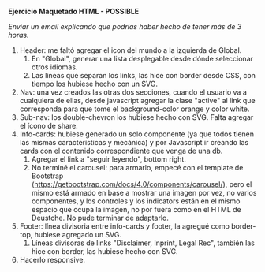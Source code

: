 **Ejercicio Maquetado HTML - POSSIBLE**

*Enviar un email explicando que podrías haber hecho de tener más de 3 horas.*

1. Header: me faltó agregar el icon del mundo a la izquierda de Global.
	1. En "Global", generar una lista desplegable desde dónde seleccionar otros idiomas.
	2. Las líneas que separan los links, las hice con border desde CSS, con tiempo los hubiese hecho con un SVG.
2. Nav: una vez creados las otras dos secciones, cuando el usuario va a cualquiera de ellas, desde javascript agregar la clase "active" al link que corresponda para que tome el background-color orange y color white.
5. Sub-nav: los double-chevron los hubiese hecho con SVG. Falta agregar el ícono de share.
6. Info-cards: hubiese generado un solo componente (ya que todos tienen las mismas características y mecánica) y por Javascript ir creando las cards con el contenido correspondiente que  venga de una db.
	1. Agregar el link a "seguir leyendo", bottom right.
	2. No terminé el carousel: para armarlo, empecé con el template de Bootstrap (https://getbootstrap.com/docs/4.0/components/carousel/), pero el mismo está armado en base a mostrar una imagen por vez, no varios componentes, y los controles y los indicators están en el mismo espacio que ocupa la imagen, no por fuera como en el HTML de Deustche. No pude terminar de adaptarlo.
8. Footer: línea divisoria entre info-cards y footer, la agregué como border-top, hubiese agregado un SVG.
	1. Líneas divisoras de links "Disclaimer, Inprint, Legal Rec", también las hice con border, las hubiese hecho con SVG.
9. Hacerlo responsive.